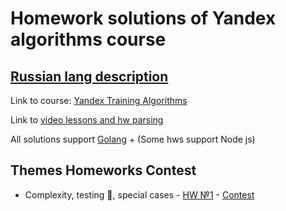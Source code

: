 # Homework solutions of Yandex algorithms course

## [Russian lang description](https://github.com/vito2005/yandexAlgorithms/blob/main/README.RU.md)

Link to course: [Yandex Training Algorithms](https://yandex.ru/yaintern/algorithm-training)

Link to [video lessons and hw parsing](https://youtube.com/playlist?list=PL6Wui14DvQPySdPv5NUqV3i8sDbHkCKC5)

All solutions support [Golang](https://golang.org/) + (Some hws support Node js)

## Themes Homeworks Contest

- Complexity, testing 🧪, special cases - [HW №1](https://github.com/vito2005/yandexAlgorithms/tree/main/1) - [Contest](https://contest.yandex.ru/contest/27393/problems/)
